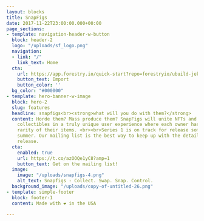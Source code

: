 ```yaml
---
layout: blocks
title: SnapFigs
date: 2017-11-22T23:00:00.000+00:00
page_sections:
- template: navigation-header-w-button
  block: header-2
  logo: "/uploads/sf_logo.png"
  navigation:
  - link: "/"
    link_text: Home
  cta:
    url: https://app.forestry.io/quick-start?repo=forestryio/ubuild-jekyll&provider=github&engine=jekyll
    button_text: Import
    button_color: ''
  bg_color: "#000000"
- template: hero-banner-w-image
  block: hero-2
  slug: features
  headline: snapfigs<br><strong>what will you do with them?</strong>
  content: Horde them? Mass produce them? SnapFigs will unite NFTs and real-world
    collectibles in a truly unique user experience where each owner has a say in the
    rarity of their items. <br><br>Series 1 is on track for release sometime this
    summer. Our mailing list is the best way to keep up with the details of this initial
    release.
  cta:
    enabled: true
    url: https://t.co/azOOQe1yC8?amp=1
    button_text: Get on the mailing list!
  image:
    image: "/uploads/snapfigs-4.png"
    alt_text: Snapfigs - Collect. Swap. Snap. Control.
  background_image: "/uploads/copy-of-untitled-26.png"
- template: simple-footer
  block: footer-1
  content: Made with ❤︎ in the USA

---
```

